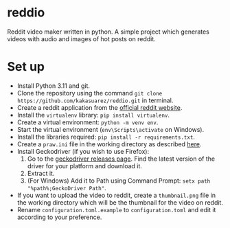 # reddio
Reddit video maker written in python.
A simple project which generates videos with audio and images of hot posts on reddit.


# Set up

 - Install Python 3.11 and git.
 - Clone the repository using the command `git clone https://github.com/kakasuarez/reddio.git` in terminal.
 - Create a reddit application from the [official reddit website](https://www.reddit.com/prefs/apps/).
 - Install the `virtualenv` library: `pip install virtualenv`.
 - Create a virtual environment: `python -m venv env`.
 - Start the virtual environment (```env\Scripts\activate``` on Windows).
 - Install the libraries required: ```pip install -r requirements.txt```.
 - Create a `praw.ini` file in the working directory as described [here](https://praw.readthedocs.io/en/latest/getting_started/configuration/prawini.html).
 - Install Geckodriver (if you wish to use Firefox):
   1. Go to the [geckodriver releases page](https://github.com/mozilla/geckodriver/releases). Find the latest version of the driver for your platform and download it.
   2. Extract it.
   3. (For Windows) Add it to Path using Command Prompt: ```setx path "%path%;GeckoDriver Path"```.
 - If you want to upload the video to reddit, create a `thumbnail.png` file in the working directory which will be the thumbnail for the video on reddit.
  - Rename `configuration.toml.example` to `configuration.toml` and edit it according to your preference.